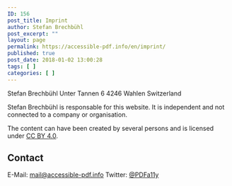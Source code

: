 ```yaml
---
ID: 156
post_title: Imprint
author: Stefan Brechbühl
post_excerpt: ""
layout: page
permalink: https://accessible-pdf.info/en/imprint/
published: true
post_date: 2018-01-02 13:00:28
tags: [ ]
categories: [ ]
---
```

Stefan Brechbühl 
Unter Tannen 6 
4246 Wahlen 
Switzerland

Stefan Brechbühl is responsable for this website. It is independent and not connected to a company or organisation.

The content can have been created by several persons and is licensed under [CC BY 4.0](https://creativecommons.org/licenses/by/4.0/).

## Contact

E-Mail: [mail@accessible-pdf.info](mailto:mail@accessible-pdf.info)
Twitter: [@PDFa11y](https://twitter.com/PDFa11y)